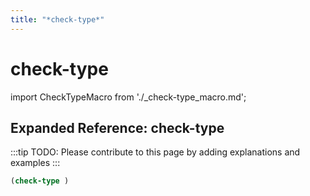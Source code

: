 ```yaml
---
title: "*check-type*"
---
```


# check-type

import CheckTypeMacro from './_check-type_macro.md';

<CheckTypeMacro />

## Expanded Reference: check-type

:::tip
TODO: Please contribute to this page by adding explanations and examples
:::

```lisp
(check-type )
```
